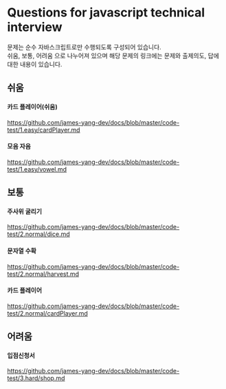 # Questions for javascript technical interview

문제는 순수 자바스크립트로만 수행되도록 구성되어 있습니다.  
쉬움, 보통, 어려움 으로 나누어져 있으며 해당 문제의 링크에는 문제와 출제의도, 답에 대한 내용이 있습니다.


## 쉬움
#### 카드 플레이어(쉬움)
<https://github.com/james-yang-dev/docs/blob/master/code-test/1.easy/cardPlayer.md>
#### 모음 자음
<https://github.com/james-yang-dev/docs/blob/master/code-test/1.easy/vowel.md>

## 보통
#### 주사위 굴리기
<https://github.com/james-yang-dev/docs/blob/master/code-test/2.normal/dice.md>
#### 문자열 수확
<https://github.com/james-yang-dev/docs/blob/master/code-test/2.normal/harvest.md>
#### 카드 플레이어
<https://github.com/james-yang-dev/docs/blob/master/code-test/2.normal/cardPlayer.md>

## 어려움
#### 입점신청서
<https://github.com/james-yang-dev/docs/blob/master/code-test/3.hard/shop.md>

